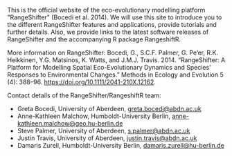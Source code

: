 This is the official website of the eco-evolutionary modelling platform "RangeShifter" (Bocedi et al. 2014). We will use this site to introduce you to the different RangeShifter features and applications, provide tutorials and further details. Also, we provide links to the latest software releases of RangeShifter and the accompanying R package RangeshiftR.

More information on RangeShifter:
Bocedi, G., S.C.F. Palmer, G. Pe’er, R.K. Heikkinen, Y.G. Matsinos, K. Watts, and J.M.J. Travis. 2014. “RangeShifter: A Platform for Modelling Spatial Eco-Evolutionary Dynamics and Species’ Responses to Environmental Changes.” Methods in Ecology and Evolution 5 (4): 388–96. https://doi.org/10.1111/2041-210X.12162.

Contact details of the RangeShifter/RangeshiftR team:

- Greta Bocedi, University of Aberdeen, greta.bocedi@abdn.ac.uk
- Anne-Kathleen Malchow, Humboldt-University Berlin, anne-kathleen.malchow@geo.hu-berlin.de
- Steve Palmer, University of Aberdeen, s.palmer@abdn.ac.uk
- Justin Travis, University of Aberdeen, justin.travis@abdn.ac.uk
- Damaris Zurell, Humboldt-University Berlin, damaris.zurell@hu-berlin.de
